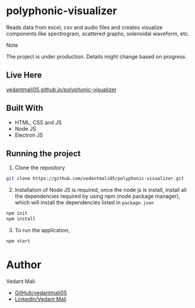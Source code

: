 # polyphonic-visualizer
Reads data from excel, csv and audio files and creates visualize components like spectrogram, scattered graphs, solenoidal waveform, etc.
> [!NOTE]
> The project is under production. Details might change based on progress.

## Live Here
[vedantmali05.github.io/polyphonic-visualizer](https://vedantmali05.github.io/polyphonic-visualizer)

## Built With
- HTML, CSS and JS
- Node JS
- Electron JS


## Running the project
1. Clone the repository
``` bash
git clone https://github.com/vedantmali05/polyphonic-visualizer.git
```

2. Installation of Node JS is required, once the node js is install, install all the dependencies required by using npm (node package manager), which will install the dependencies listed in `package.json`

```bash
npm init
npm install
```

3. To run the application,
```bash
npm start
```
<!-- 
# Features
-
-
- -->

# Author
Vedant Mali
- [GitHub/vedantmali05](https://github.com/vedantmali05)
- [LinkedIn/Vedant Mali](https://www.linkedin.com/in/vedant-mali-675038267/)
